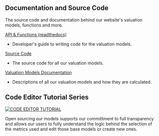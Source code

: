 ## Documentation and Source Code
The source code and documentation behind our website's valuation models, functions and more.

[API & Functions (readthedocs)](https://discounting-cash-flows.readthedocs.io/en/latest/index.html)
 - Developer's guide to writing code for the valuation models.

[Source Code](https://github.com/DiscountingCashFlows/Documentation/tree/main/source-code)
 - The source code for all our valuation models.
 
[Valuation Models Documentation](https://github.com/DiscountingCashFlows/Documentation/tree/main/models-documentation)
 - Descriptions of all our valuation models and how they are calculated.
 
## Code Editor Tutorial Series
 
[![CODE EDITOR TUTORIAL](https://i.ytimg.com/vi/WoZpjxFbZO0/hqdefault.jpg)](https://www.youtube.com/watch?v=WoZpjxFbZO0&list=PLYtAU4aYbpMbA7rXL5FLySHcnWKvzFmHp "Code Editor Tutorial Series")

Open sourcing our models supports our committment to full transparency and allows our users to fully understand the logic behind the selection of the metrics used and edit those base models or create new ones.
